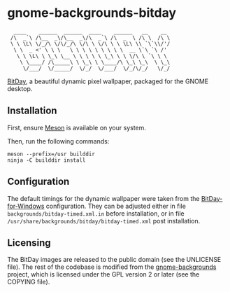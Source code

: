 # gnome-backgrounds-bitday

      ____    ______  ______  ____    ______   __    __ 
     /\  _`\ /\__  _\/\__  _\/\  _`\ /\  _  \ /\ \  /\ \
     \ \ \L\ \/_/\ \/\/_/\ \/\ \ \/\ \ \ \L\ \\ `\`\\/'/
      \ \  _ <' \ \ \   \ \ \ \ \ \ \ \ \  __ \`\ `\ /' 
       \ \ \L\ \ \_\ \__ \ \ \ \ \ \_\ \ \ \/\ \ `\ \ \ 
        \ \____/ /\_____\ \ \_\ \ \____/\ \_\ \_\  \ \_\
         \/___/  \/_____/  \/_/  \/___/  \/_/\/_/   \/_/

[BitDay], a beautiful dynamic pixel wallpaper, packaged for the GNOME desktop.


## Installation

First, ensure [Meson] is available on your system.

Then, run the following commands:

```
meson --prefix=/usr builddir
ninja -C builddir install
```


## Configuration

The default timings for the dynamic wallpaper were taken from the
[BitDay-for-Windows] configuration. They can be adjusted either in file
`backgrounds/bitday-timed.xml.in` before installation, or in file
`/usr/share/backgrounds/bitday/bitday-timed.xml` post installation.


## Licensing

The BitDay images are released to the public domain (see the UNLICENSE file).
The rest of the codebase is modified from the [gnome-backgrounds] project,
which is licensed under the GPL version 2 or later (see the COPYING file).


[BitDay]: http://danny.care/bitday/download/
[BitDay-for-Windows]: https://github.com/DannyCare/BitDay-for-Windows/
[gnome-backgrounds]: https://gitlab.gnome.org/GNOME/gnome-backgrounds/
[Meson]: https://mesonbuild.com/Getting-meson.html